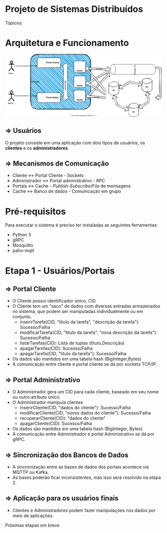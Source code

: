 # Projeto de Sistemas Distribuídos

Tópicos:

# Arquitetura e Funcionamento

![images/projeto.drawio-0.svg](images/projeto.drawio-0.svg)

## ⇒ Usuários

O projeto consiste em uma aplicação com dois tipos de usuários, os **clientes** e os **administradores**.

## ⇒ Mecanismos de Comunicação

- Cliente <-> Portal Cliente - Sockets
- Administrador <-> Portal administrativo - RPC
- Portais <-> Cache - *Publish-Subscribe*/Fila de mensagens
- Cache <-> Banco de dados - Comunicação em grupo

# Pré-requisitos

Para executar o sistema é preciso ter instaladas as seguintes ferramentas:

- Python 3
- gRPC
- Mosquitto
- paho-mqtt

# Etapa 1 - Usuários/Portais

## ⇒ Portal Cliente

- O Cliente possui identificador único, CID
- O Cliente tem um "saco" de dados com diversas entradas armazenados no sistema, que podem ser manipuladas individualmente ou em conjunto.
    - inserirTarefa(CID, "titulo da tarefa", "descrição da tarefa"): Sucesso/Falha
    - modificarTarefa(CID, "titulo da tarefa", "nova descrição da tarefa"): Sucesso/Falha
    - listarTarefas(CID): Lista de tuplas (titulo,Descrição)
    - apagarTarefas(CID): Sucesso/Falha
    - apagarTarefa(CID, "titulo da tarefa"): Sucesso/Falha
- Os dados são mantidos em uma tabela hash (BigInteger,Bytes)
- A comunicação entre cliente e portal cliente se dá por sockets TCP/IP.

## ⇒ Portal Administrativo

- O Administrador gera um CID para cada cliente, baseado em seu nome ou outro atributo único.
- O Administrador manipula clientes
    - inserirCliente(CID, "dados do cliente"): Sucesso/Falha
    - modificarCliente(CID, "novos dados do cliente"): Sucesso/Falha
    - recuperarCliente(CID): "dados do cliente"
    - apagarCliente(CID): Sucesso/Falha
- Os dados são mantidos em uma tabela hash (BigInteger, Bytes)
- A comunicação entre Administrador e portal Administrativo se dá por gRPC.

## ⇒ Sincronização dos Bancos de Dados

- A sincronização entre as bases de dados dos portais acontece via MQTTP ou Kafka.
- As bases poderão ficar inconsistentes, mas isso será resolvido na etapa 2.

## ⇒ Aplicação para os usuários finais

- Clientes e Administradores podem fazer manipulações nos dados por meio de aplicações.

Próximas etapas em breve
